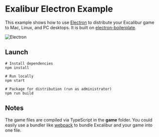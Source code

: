 # Exalibur Electron Example

This example shows how to use [Electron](http://electron.atom.io/) to distribute your Excalibur game 
to Mac, Linux, and PC desktops. It is built on 
[electron-boilerplate](https://github.com/sindresorhus/electron-boilerplate).

![Electron](https://cloud.githubusercontent.com/assets/563819/21593476/23dbd4f4-d0dd-11e6-94a8-f52c37fd3237.png)

## Launch

    # Install dependencies
    npm install

    # Run locally
    npm start

    # Package for distribution (run as administrator)
    npm run build

## Notes

The game files are compiled via TypeScript in the **game** folder. You could easily use a bundler 
like [webpack](https://github.com/excaliburjs/example-ts-webpack) to bundle Excalibur and your game 
into one file.
